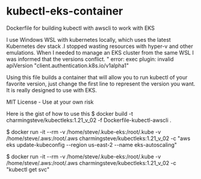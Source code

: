 # kubectl-eks-container
Dockerfile for building kubectl with awscli to work with EKS

I use Windows WSL with kubernetes locally, which uses the latest Kubernetes dev stack .I stopped wasting resources with hyper-v and other emulations.  When I needed to manage an EKS cluster from the same WSL I was informed that the versions conflict. "
error: exec plugin: invalid apiVersion "client.authentication.k8s.io/v1alpha1"

Using this file builds a container that will allow you to run kubectl of your favorite version, just change the first line to represent the version you want. It is really designed to use with EKS.

MIT License - Use at your own risk

Here is the gist of how to use this 
$ docker build -t charmingsteve/kubectleks:1.21_v_02 -f Dockerfile-kubectl-awscli .

$ docker run  -it  --rm  -v /home/steve/.kube-eks:/root/.kube -v /home/steve/.aws:/root/.aws  charmingsteve/kubectleks:1.21_v_02 -c "aws eks update-kubeconfig --region us-east-2 --name eks-autoscaling"

$ docker run  -it  --rm  -v /home/steve/.kube-eks:/root/.kube -v /home/steve/.aws:/root/.aws  charmingsteve/kubectleks:1.21_v_02 -c "kubectl get svc"
